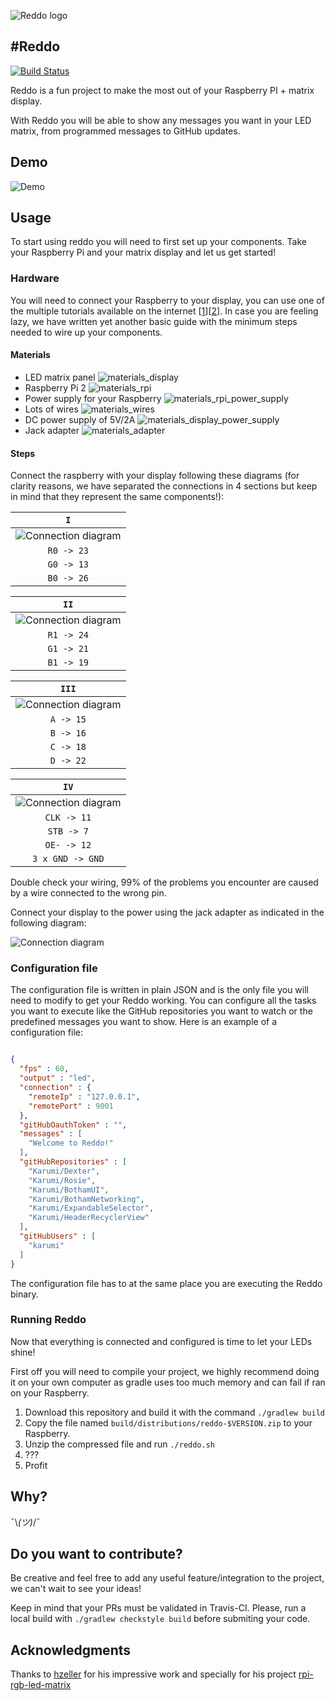![Reddo logo][reddologo]

#Reddo
---------------

[![Build Status](https://travis-ci.com/Karumi/Reddo.svg?token=Kb2RqPaWxFZ8XPxpqvqz&branch=master)](https://travis-ci.com/Karumi/Reddo)

Reddo is a fun project to make the most out of your Raspberry PI + matrix display.

With Reddo you will be able to show any messages you want in your LED matrix, from programmed messages to GitHub updates.

## Demo

![Demo][demo]

## Usage

To start using reddo you will need to first set up your components. Take your Raspberry Pi and your matrix display and let us get started!

### Hardware

You will need to connect your Raspberry to your display, you can use one of the multiple tutorials available on the internet [[1][matrix_led_tutorial_1]][[2][matrix_led_tutorial_2]]. In case you are feeling lazy, we have written yet another basic guide with the minimum steps needed to wire up your components.

#### Materials

* LED matrix panel ![materials_display][materials_display]
* Raspberry Pi 2 ![materials_rpi][materials_rpi]
* Power supply for your Raspberry ![materials_rpi_power_supply][materials_rpi_power_supply]
* Lots of wires ![materials_wires][materials_wires]
* DC power supply of 5V/2A ![materials_display_power_supply][materials_display_power_supply]
* Jack adapter ![materials_adapter][materials_adapter]

#### Steps

Connect the raspberry with your display following these diagrams (for clarity reasons, we have separated the connections in 4 sections but keep in mind that they represent the same components!):

| `I` |
| :---: |
| ![Connection diagram][connection_diagram_1] |
| `R0 -> 23` |
| `G0 -> 13` |
| `B0 -> 26` |

| `II` |
| :---: |
| ![Connection diagram][connection_diagram_2] |
| `R1 -> 24` |
| `G1 -> 21` |
| `B1 -> 19` |

| `III` |
| :---: |
| ![Connection diagram][connection_diagram_3] |
| `A -> 15` |
| `B -> 16` |
| `C -> 18` |
| `D -> 22` |

| `IV` |
| :---: |
| ![Connection diagram][connection_diagram_4] |
| `CLK -> 11` |
| `STB -> 7` |
| `OE- -> 12` |
| `3 x GND -> GND` |

Double check your wiring, 99% of the problems you encounter are caused by a wire connected to the wrong pin.

Connect your display to the power using the jack adapter as indicated in the following diagram:

![Connection diagram][connection_diagram_5]

### Configuration file

The configuration file is written in plain JSON and is the only file you will need to modify to get your Reddo working. You can configure all the tasks you want to execute like the GitHub repositories you want to watch or the predefined messages you want to show. Here is an example of a configuration file:

```json

{
  "fps" : 60,
  "output" : "led",
  "connection" : {
    "remoteIp" : "127.0.0.1",
    "remotePort" : 9001
  },
  "gitHubOauthToken" : "",
  "messages" : [
    "Welcome to Reddo!"
  ],
  "gitHubRepositories" : [
    "Karumi/Dexter",
    "Karumi/Rosie",
    "Karumi/BothamUI",
    "Karumi/BothamNetworking",
    "Karumi/ExpandableSelector",
    "Karumi/HeaderRecyclerView"
  ],
  "gitHubUsers" : [
    "karumi"
  ]
}

```

The configuration file has to at the same place you are executing the Reddo binary.

### Running Reddo

Now that everything is connected and configured is time to let your LEDs shine!

First off you will need to compile your project, we highly recommend doing it on your own computer as gradle uses too much memory and can fail if ran on your Raspberry. 

1. Download this repository and build it with the command `./gradlew build`
2. Copy the file named `build/distributions/reddo-$VERSION.zip` to your Raspberry. 
3. Unzip the compressed file and run `./reddo.sh`
4. ???
5. Profit

## Why?

¯\\_(ツ)_/¯

## Do you want to contribute?

Be creative and feel free to add any useful feature/integration to the project, we can't wait to see your ideas!

Keep in mind that your PRs must be validated in Travis-CI. Please, run a local build with `./gradlew checkstyle build` before submiting your code.

## Acknowledgments

Thanks to [hzeller][hzeller] for his impressive work and specially for his project [rpi-rgb-led-matrix][rpi-rgb-led-matrix]

[reddologo]: art/reddo.png
[materials_display]: art/materials_display.png
[materials_rpi]: art/materials_rpi.png
[materials_display_power_supply]: art/materials_display_power_supply.png
[materials_rpi_power_supply]: art/materials_rpi_power_supply.png
[materials_wires]: art/materials_wires.png
[materials_adapter]: art/materials_adapter.png
[demo]: art/demo.gif
[connection_diagram_1]: art/connection_diagram_1.png
[connection_diagram_2]: art/connection_diagram_2.png
[connection_diagram_3]: art/connection_diagram_3.png
[connection_diagram_4]: art/connection_diagram_4.png
[connection_diagram_5]: art/connection_diagram_5.png
[matrix_led_tutorial_1]: https://learn.adafruit.com/connecting-a-16x32-rgb-led-matrix-panel-to-a-raspberry-pi/overview
[matrix_led_tutorial_2]: https://github.com/hzeller/rpi-rgb-led-matrix
[hzeller]: https://github.com/hzeller
[rpi-rgb-led-matrix]: https://github.com/hzeller/rpi-rgb-led-matrix